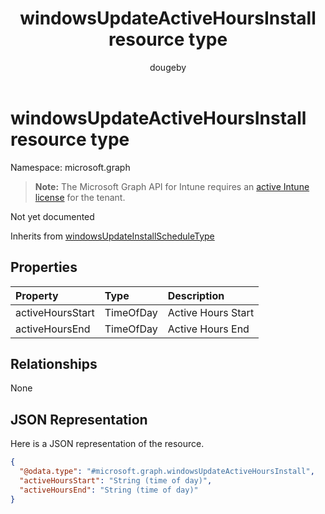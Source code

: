 ﻿---
title: "windowsUpdateActiveHoursInstall resource type"
description: "Not yet documented"
author: "dougeby"
localization_priority: Normal
ms.prod: "intune"
doc_type: resourcePageType
---

# windowsUpdateActiveHoursInstall resource type

Namespace: microsoft.graph

> **Note:** The Microsoft Graph API for Intune requires an [active Intune license](https://go.microsoft.com/fwlink/?linkid=839381) for the tenant.

Not yet documented

Inherits from [windowsUpdateInstallScheduleType](../resources/intune-deviceconfig-windowsupdateinstallscheduletype.md)

## Properties

| Property         | Type      | Description        |
| :--------------- | :-------- | :----------------- |
| activeHoursStart | TimeOfDay | Active Hours Start |
| activeHoursEnd   | TimeOfDay | Active Hours End   |

## Relationships

None

## JSON Representation

Here is a JSON representation of the resource.

<!-- {
  "blockType": "resource",
  "@odata.type": "microsoft.graph.windowsUpdateActiveHoursInstall"
}
-->

```json
{
  "@odata.type": "#microsoft.graph.windowsUpdateActiveHoursInstall",
  "activeHoursStart": "String (time of day)",
  "activeHoursEnd": "String (time of day)"
}
```

